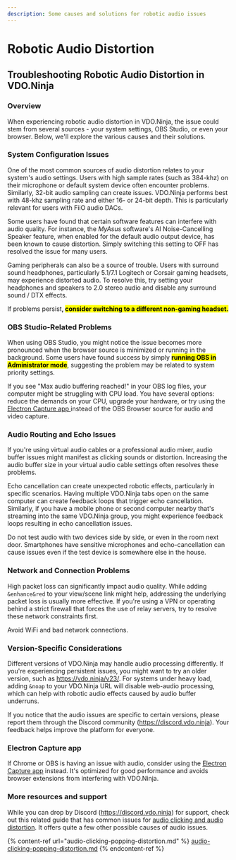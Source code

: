 ```yaml
---
description: Some causes and solutions for robotic audio issues
---
```


# Robotic Audio Distortion

## Troubleshooting Robotic Audio Distortion in VDO.Ninja

### Overview

When experiencing robotic audio distortion in VDO.Ninja, the issue could stem from several sources - your system settings, OBS Studio, or even your browser. Below, we'll explore the various causes and their solutions.

### System Configuration Issues

One of the most common sources of audio distortion relates to your system's audio settings. Users with high sample rates (such as 384-khz) on their microphone or default system device often encounter problems. Similarly, 32-bit audio sampling can create issues. VDO.Ninja performs best with 48-khz sampling rate and either 16- or 24-bit depth. This is particularly relevant for users with FiiO audio DACs.

Some users have found that certain software features can interfere with audio quality. For instance, the _MyAsus_ software's AI Noise-Cancelling Speaker feature, when enabled for the default audio output device, has been known to cause distortion. Simply switching this setting to OFF has resolved the issue for many users.

Gaming peripherals can also be a source of trouble. Users with surround sound headphones, particularly 5.1/7.1 Logitech or Corsair gaming headsets, may experience distorted audio. To resolve this, try setting your headphones and speakers to 2.0 stereo audio and disable any surround sound / DTX effects.

If problems persis&#x74;**,&#x20;**<mark style="background-color:yellow;">**consider switching to a different non-gaming headset.**</mark>

### OBS Studio-Related Problems

When using OBS Studio, you might notice the issue becomes more pronounced when the browser source is minimized or running in the background. Some users have found success by simply <mark style="background-color:yellow;">**running OBS in Administrator mode**</mark>, suggesting the problem may be related to system priority settings.

If you see "Max audio buffering reached!" in your OBS log files, your computer might be struggling with CPU load. You have several options: reduce the demands on your CPU, upgrade your hardware, or try using the [Electron Capture app ](../steves-helper-apps/electron-capture.md)instead of the OBS Browser source for audio and video capture.

### Audio Routing and Echo Issues

If you're using virtual audio cables or a professional audio mixer, audio buffer issues might manifest as clicking sounds or distortion. Increasing the audio buffer size in your virtual audio cable settings often resolves these problems.

Echo cancellation can create unexpected robotic effects, particularly in specific scenarios. Having multiple VDO.Ninja tabs open on the same computer can create feedback loops that trigger echo cancellation. Similarly, if you have a mobile phone or second computer nearby that's streaming into the same VDO.Ninja group, you might experience feedback loops resulting in echo cancellation issues.

Do not test audio with two devices side by side, or even in the room next door. Smartphones have sensitive microphones and echo-cancellation can cause issues even if the test device is somewhere else in the house.

### Network and Connection Problems

High packet loss can significantly impact audio quality. While adding `&enhance&red` to your view/scene link might help, addressing the underlying packet loss is usually more effective. If you're using a VPN or operating behind a strict firewall that forces the use of relay servers, try to resolve these network constraints first.

Avoid WiFi and bad network connections.

### Version-Specific Considerations

Different versions of VDO.Ninja may handle audio processing differently. If you're experiencing persistent issues, you might want to try an older version, such as https://vdo.ninja/v23/. For systems under heavy load, adding `&noap` to your VDO.Ninja URL will disable web-audio processing, which can help with robotic audio effects caused by audio buffer underruns.

If you notice that the audio issues are specific to certain versions, please report them through the Discord community (https://discord.vdo.ninja). Your feedback helps improve the platform for everyone.

### Electron Capture app

If Chrome or OBS is having an issue with audio, consider using the [Electron Capture app](../steves-helper-apps/electron-capture.md) instead. It's optimized for good performance and avoids browser extensions from interfering with VDO.Ninja.

### More resources and support

While you can drop by Discord (https://discord.vdo.ninja) for support, check out this related guide that has common issues for [audio clicking and audio distortion](audio-clicking-popping-distortion.md). It offers quite a few other possible causes of audio issues.

{% content-ref url="audio-clicking-popping-distortion.md" %}
[audio-clicking-popping-distortion.md](audio-clicking-popping-distortion.md)
{% endcontent-ref %}
